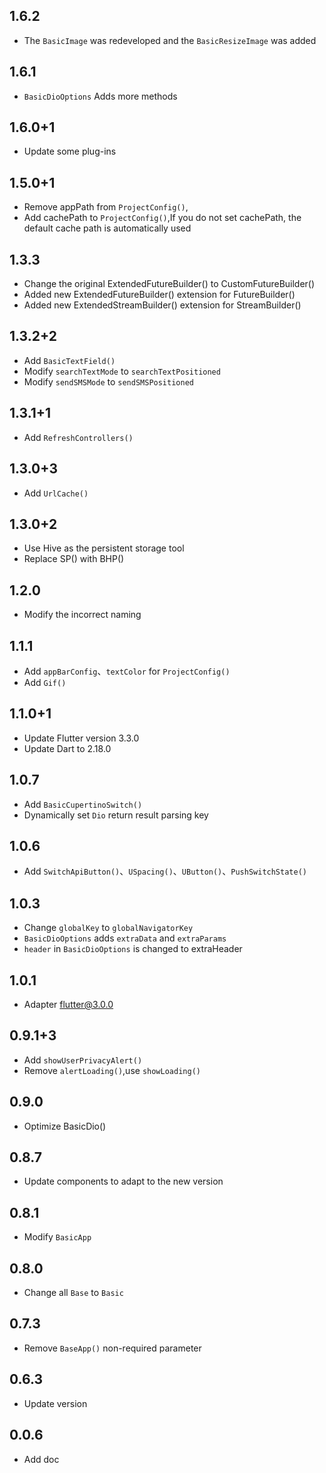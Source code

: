 ## 1.6.2

* The `BasicImage` was redeveloped and the `BasicResizeImage` was added

## 1.6.1

* `BasicDioOptions` Adds more methods

## 1.6.0+1

* Update some plug-ins

## 1.5.0+1

* Remove appPath from `ProjectConfig()`,
* Add cachePath to `ProjectConfig()`,If you do not set cachePath, the default cache path is automatically used

## 1.3.3

* Change the original ExtendedFutureBuilder() to CustomFutureBuilder()
* Added new ExtendedFutureBuilder() extension for FutureBuilder()
* Added new ExtendedStreamBuilder() extension for StreamBuilder()

## 1.3.2+2

* Add `BasicTextField()`
* Modify `searchTextMode` to `searchTextPositioned`
* Modify `sendSMSMode` to `sendSMSPositioned`

## 1.3.1+1

* Add `RefreshControllers()`

## 1.3.0+3

* Add `UrlCache()`

## 1.3.0+2

* Use Hive as the persistent storage tool
* Replace SP() with BHP()

## 1.2.0

* Modify the incorrect naming

## 1.1.1

* Add `appBarConfig`、`textColor` for `ProjectConfig()`
* Add `Gif()`

## 1.1.0+1

* Update Flutter version 3.3.0
* Update Dart to 2.18.0

## 1.0.7

* Add `BasicCupertinoSwitch()`
* Dynamically set `Dio` return result parsing key

## 1.0.6

* Add `SwitchApiButton()`、`USpacing()`、`UButton()`、`PushSwitchState()`

## 1.0.3

* Change `globalKey` to `globalNavigatorKey`
* `BasicDioOptions` adds `extraData` and `extraParams`
* `header` in `BasicDioOptions` is changed to extraHeader

## 1.0.1

* Adapter flutter@3.0.0

## 0.9.1+3

* Add `showUserPrivacyAlert()`
* Remove `alertLoading()`,use `showLoading()`

## 0.9.0

* Optimize BasicDio()

## 0.8.7

* Update components to adapt to the new version

## 0.8.1

* Modify `BasicApp`

## 0.8.0

* Change all `Base` to `Basic`

## 0.7.3

* Remove `BaseApp()` non-required parameter

## 0.6.3

* Update version

## 0.0.6

* Add doc